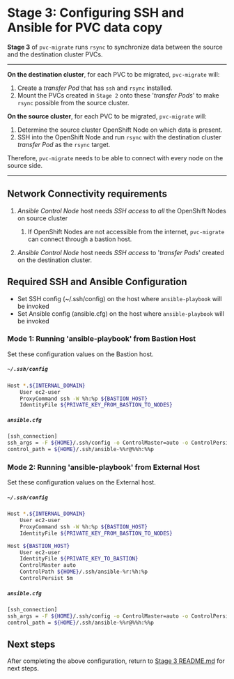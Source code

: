 # Stage 3: Configuring SSH and Ansible for PVC data copy

**Stage 3** of `pvc-migrate` runs `rsync` to synchronize data between the source and the destination cluster PVCs.

---

**On the destination cluster**, for each PVC to be migrated, `pvc-migrate` will: 
1. Create a *transfer Pod* that has `ssh` and `rsync` installed.
2. Mount the PVCs created in `Stage 2` onto these '*transfer Pods*' to make `rsync` possible from the source cluster.

**On the source cluster**, for each PVC to be migrated, `pvc-migrate` will:
1. Determine the source cluster OpenShift Node on which data is present.
2. SSH into the OpenShift Node and run `rsync` with the destination cluster *transfer Pod* as the `rsync` target.

Therefore, `pvc-migrate` needs to be able to connect with every node on the source side. 

---

## Network Connectivity requirements

1. *Ansible Control Node* host needs *SSH access* to _all_ the OpenShift Nodes on source cluster
   1. If OpenShift Nodes are not accessible from the internet, `pvc-migrate` can connect through a bastion host. 
   
1. *Ansible Control Node* host needs *SSH access* to '*transfer Pods*' created on the destination cluster. 

## Required SSH and Ansible Configuration 

- Set SSH config (~/.ssh/config) on the host where `ansible-playbook` will be invoked
- Set Ansible config (ansible.cfg) on the host where `ansible-playbook` will be invoked

### **Mode 1**: Running 'ansible-playbook' from Bastion Host

Set these configuration values on the Bastion host.

##### `~/.ssh/config`

```sh
Host *.${INTERNAL_DOMAIN}
    User ec2-user
    ProxyCommand ssh -W %h:%p ${BASTION_HOST}
    IdentityFile ${PRIVATE_KEY_FROM_BASTION_TO_NODES}
```

##### `ansible.cfg`

```sh
[ssh_connection]
ssh_args = -F ${HOME}/.ssh/config -o ControlMaster=auto -o ControlPersist=5m
control_path = ${HOME}/.ssh/ansible-%%r@%%h:%%p
```

### **Mode 2**: Running 'ansible-playbook' from External Host

Set these configuration values on the External host.

##### `~/.ssh/config`

```sh
Host *.${INTERNAL_DOMAIN}
    User ec2-user
    ProxyCommand ssh -W %h:%p ${BASTION_HOST}
    IdentityFile ${PRIVATE_KEY_FROM_BASTION_TO_NODES}

Host ${BASTION_HOST}
    User ec2-user
    IdentityFile ${PRIVATE_KEY_TO_BASTION}
    ControlMaster auto
    ControlPath ${HOME}/.ssh/ansible-%r:%h:%p
    ControlPersist 5m
```

##### `ansible.cfg`

```sh
[ssh_connection]
ssh_args = -F ${HOME}/.ssh/config -o ControlMaster=auto -o ControlPersist=5m
control_path = ${HOME}/.ssh/ansible-%%r@%%h:%%p
```

## Next steps

After completing the above configuration, return to [Stage 3 README.md](../3_run_rsync) for next steps.



